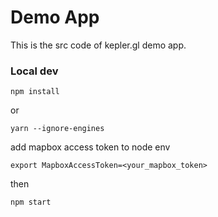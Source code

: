 # Demo App

This is the src code of kepler.gl demo app.


### Local dev
```
npm install
```
or
```
yarn --ignore-engines
```

add mapbox access token to node env
```
export MapboxAccessToken=<your_mapbox_token>
```

then
```
npm start
```
